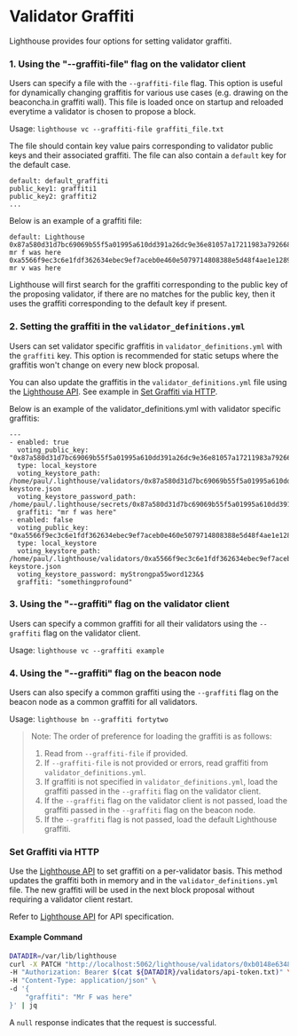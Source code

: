# Validator Graffiti

Lighthouse provides four options for setting validator graffiti.

### 1. Using the "--graffiti-file" flag on the validator client
Users can specify a file with the `--graffiti-file` flag. This option is useful for dynamically changing graffitis for various use cases (e.g. drawing on the beaconcha.in graffiti wall). This file is loaded once on startup and reloaded everytime a validator is chosen to propose a block.

Usage:
`lighthouse vc --graffiti-file graffiti_file.txt`

The file should contain key value pairs corresponding to validator public keys and their associated graffiti. The file can also contain a `default` key for the default case.
```
default: default_graffiti
public_key1: graffiti1
public_key2: graffiti2
...
```

Below is an example of a graffiti file:

```
default: Lighthouse
0x87a580d31d7bc69069b55f5a01995a610dd391a26dc9e36e81057a17211983a79266800ab8531f21f1083d7d84085007: mr f was here
0xa5566f9ec3c6e1fdf362634ebec9ef7aceb0e460e5079714808388e5d48f4ae1e12897fed1bea951c17fa389d511e477: mr v was here
```

Lighthouse will first search for the graffiti corresponding to the public key of the proposing validator, if there are no matches for the public key, then it uses the graffiti corresponding to the default key if present.

### 2. Setting the graffiti in the `validator_definitions.yml`
Users can set validator specific graffitis in `validator_definitions.yml` with the `graffiti` key. This option is recommended for static setups where the graffitis won't change on every new block proposal.

You can also update the graffitis in the `validator_definitions.yml` file using the [Lighthouse API](api-vc-endpoints.html#patch-lighthousevalidatorsvoting_pubkey). See example in [Set Graffiti via HTTP](#set-graffiti-via-http). 

Below is an example of the validator_definitions.yml with validator specific graffitis:
```
---
- enabled: true
  voting_public_key: "0x87a580d31d7bc69069b55f5a01995a610dd391a26dc9e36e81057a17211983a79266800ab8531f21f1083d7d84085007"
  type: local_keystore
  voting_keystore_path: /home/paul/.lighthouse/validators/0x87a580d31d7bc69069b55f5a01995a610dd391a26dc9e36e81057a17211983a79266800ab8531f21f1083d7d84085007/voting-keystore.json
  voting_keystore_password_path: /home/paul/.lighthouse/secrets/0x87a580d31d7bc69069b55f5a01995a610dd391a26dc9e36e81057a17211983a79266800ab8531f21f1083d7d84085007
  graffiti: "mr f was here"
- enabled: false
  voting_public_key: "0xa5566f9ec3c6e1fdf362634ebec9ef7aceb0e460e5079714808388e5d48f4ae1e12897fed1bea951c17fa389d511e477"
  type: local_keystore
  voting_keystore_path: /home/paul/.lighthouse/validators/0xa5566f9ec3c6e1fdf362634ebec9ef7aceb0e460e5079714808388e5d48f4ae1e12897fed1bea951c17fa389d511e477/voting-keystore.json
  voting_keystore_password: myStrongpa55word123&$
  graffiti: "somethingprofound"
```

### 3. Using the "--graffiti" flag on the validator client
Users can specify a common graffiti for all their validators using the `--graffiti` flag on the validator client.

Usage: `lighthouse vc --graffiti example`

### 4. Using the "--graffiti" flag on the beacon node
Users can also specify a common graffiti using the `--graffiti` flag on the beacon node as a common  graffiti for all validators.

Usage: `lighthouse bn --graffiti fortytwo`

> Note: The order of preference for loading the graffiti is as follows:
> 1. Read from `--graffiti-file` if provided.
> 2. If `--graffiti-file` is not provided or errors, read graffiti from `validator_definitions.yml`.
> 3. If graffiti is not specified in `validator_definitions.yml`, load the graffiti passed in the `--graffiti` flag on the validator client.
> 4. If the `--graffiti` flag on the validator client is not passed, load the graffiti passed in the `--graffiti` flag on the beacon node.
> 4. If the `--graffiti` flag is not passed, load the default Lighthouse graffiti.

### Set Graffiti via HTTP

Use the [Lighthouse API](api-vc-endpoints.md) to set graffiti on a per-validator basis. This method updates the graffiti
both in memory and in the `validator_definitions.yml` file. The new graffiti will be used in the next block proposal 
without requiring a validator client restart.

Refer to [Lighthouse API](api-vc-endpoints.html#patch-lighthousevalidatorsvoting_pubkey) for API specification.

#### Example Command

```bash
DATADIR=/var/lib/lighthouse
curl -X PATCH "http://localhost:5062/lighthouse/validators/0xb0148e6348264131bf47bcd1829590e870c836dc893050fd0dadc7a28949f9d0a72f2805d027521b45441101f0cc1cde" \
-H "Authorization: Bearer $(cat ${DATADIR}/validators/api-token.txt)" \
-H "Content-Type: application/json" \
-d '{
    "graffiti": "Mr F was here"
}' | jq
```

A `null` response indicates that the request is successful.